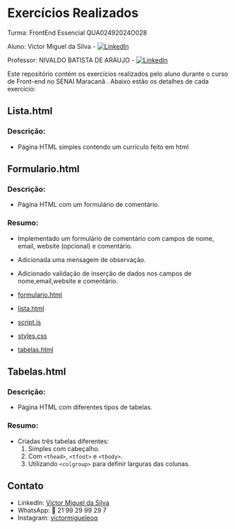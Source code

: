 # Exercícios Realizados
Turma: FrontEnd Essencial
QUA02492024O028

Aluno: Victor Miguel da Silva - [![LinkedIn](https://img.shields.io/badge/-LinkedIn-blue?style=flat-square&logo=linkedin&logoColor=white)](https://www.linkedin.com/in/victor-miguel-da-silva-28923b242/)


Professor: NIVALDO BATISTA DE ARAUJO - [![LinkedIn](https://img.shields.io/badge/-LinkedIn-blue?style=flat-square&logo=linkedin&logoColor=white)](https://www.linkedin.com/in/nivaldo-araujo-546a51248/)

Este repositório contém os exercícios realizados pelo aluno durante o curso de Front-end no SENAI Maracanã . Abaixo estão os detalhes de cada exercício:

## Lista.html

### Descrição:
- Página HTML simples contendo um currículo feito em html

## Formulario.html

### Descrição:
- Página HTML com um formulário de comentário.

### Resumo:
- Implementado um formulário de comentário com campos de nome, email, website (opcional) e comentário.
- Adicionada uma mensagem de observação.
- Adicionado validação de inserção de dados nos campos de nome,email,website e comentário.


- [formulario.html](formulario.html)
- [lista.html](lista.html)
- [script.js](script.js)
- [styles.css](styles.css)
- [tabelas.html](tabelas.html)

  
## Tabelas.html

### Descrição:
- Página HTML com diferentes tipos de tabelas.

### Resumo:
- Criadas três tabelas diferentes:
  1. Simples com cabeçalho.
  2. Com `<thead>`, `<tfoot>` e `<tbody>`.
  3. Utilizando `<colgroup>` para definir larguras das colunas.

## Contato

- LinkedIn: [Victor Miguel da Silva](https://www.linkedin.com/in/victor-miguel-da-silva-28923b242/)
- WhatsApp: 📱 21 99 29 99 29 7
- Instagram: [victormigueleoq](https://www.instagram.com/victormigueleoq/)
